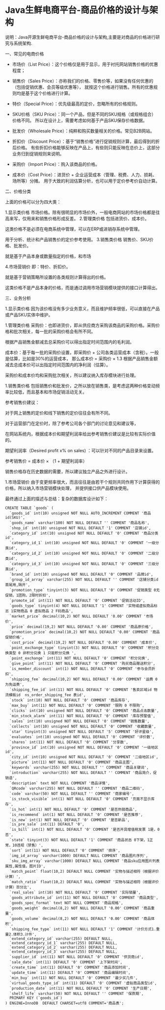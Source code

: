# Java生鲜电商平台-商品价格的设计与架构

说明：Java开源生鲜电商平台-商品价格的设计与架构,主要是对商品的价格进行研究与系统架构.

一、常见的电商价格

* 市场价（List Price）：这个价格仅是用于显示，用于衬托网站销售价格的优惠程度；
* 销售价（Sales Price）：亦称我们的价格、零售价等，如果没有任何优惠的（包括促销优惠、会员等级优惠等），
就按这个价格进行销售。所有的优惠规则均是基于这个价格进行计算。

* 特价（Special Price）：优先级最高的定价，忽略所有的价格规则。
* SKU价格（SKU Price）：同一个产品，但是不同的SKU规格（或规格组合）价格不同。
所以在设计上，需要考虑如何基于产品SKU保存价格数据。

* 批发价（Wholesale Price）：纯粹和购买数量相关的价格。常见B2B网站。
* 折扣价（Discount Price）：基于“销售价格”进行促销规则计算，最后得到的折后价格。
有些折扣价格能够反映在产品上，有些则只能反映在总价上，这部分业务归到促销规则来说明。

* 采购价（Import Price）：购入该商品的价格。
* 成本价（Cost Price）：进货价 + 企业运营成本（管理、税费、人力、损耗、场所等）分摊。
用于大致的利润估算分析，也可以用于定价参考价自动计算。

二、价格分类

上面的价格可以分为四大类：

1.显示类价格
市场价格。除有很明显的市场价外，一般电商网站的市场价格都是往高来写，仅用来和销售价格形成反差。
2.管理类价格
包括进货价、成本价。

这类价格不是必须在电商系统中管理，可以在ERP或进销存系统中管理。

用于分析、统计和产品销售价的定价参考使用。
3.销售类价格
销售价、SKU价格、批发价。

就是基于产品本身或数量指定的价格，和市场

4.市场营销价
即：特价、折扣价。

就是基于营销策略所设置的各类规则计算得出的价格。

这类价格不是产品本身的价格，而是通过调用市场营销模块提供的接口计算得出。


三、业务分析

1.显示类价格
因为该价格没有多少业务意义，而且维护频率很低，可以直接在产品或产品SKU实体中维护。

1.管理类价格
采购价：也即进货价，即从供应商方采购该商品的采购价格。采购价格和批次相关，每一批的采购价格会有所不同。

根据产品销售金额减去总采购价可以得出指定时间范围内的毛利润。

成本价：基于每一批的采购价设置，即采购价 + 公司各类运营成本（含税）。一般是估算，比如是30%的运营成本，
那么成本价 = 采购价 × 1.3
根据产品销售金额减去总成本价可以出指定时间范围内的净利润（估算）。

采购价和成本价均和采购批次相关，所以建议纳入库存模块进行处理。

1.销售类价格
包括销售价和批发价，之所以放在销售类，是考虑这两种价格变动频率比较低，而且基本和市场促销活动无关。

参考销售价建议：      

对于网上销售的定价和线下销售的定价往往会有所不同。

对于运营部门在定价时，除了参考公司各个部门的讨论意见和建议等，

在网站系统内，根据成本价和期望利润率给出参考销售价建议是比较有实际价值的。      

期望利润率（Desired profit x% on sales) ：可以针对不同的产品目录来设置。      

参考销售价 = 成本价 × （1 + 期望利润率）

销售价格存在历史数据的需要，所以建议独立产品之外进行设计。

1.市场营销价
由于变更频率很大，而且往往是由若干个规则共同作用下计算获得的价格，所以纳入市场营销模块处理，
并提供接口供产品模块使用。

最终通过上面的描述与总结：复杂的数据库设计如下：


```
CREATE TABLE `goods` (
  `goods_id` int(10) unsigned NOT NULL AUTO_INCREMENT COMMENT '商品id(SKU)',
  `goods_name` varchar(100) NOT NULL DEFAULT '' COMMENT '商品名称',
  `shop_id` int(10) unsigned NOT NULL DEFAULT '1' COMMENT '店铺id',
  `category_id` int(10) unsigned NOT NULL DEFAULT '0' COMMENT '商品分类id',
  `category_id_1` int(10) unsigned NOT NULL DEFAULT '0' COMMENT '一级分类id',
  `category_id_2` int(10) unsigned NOT NULL DEFAULT '0' COMMENT '二级分类id',
  `category_id_3` int(10) unsigned NOT NULL DEFAULT '0' COMMENT '三级分类id',
  `brand_id` int(10) unsigned NOT NULL DEFAULT '0' COMMENT '品牌id',
  `group_id_array` varchar(255) NOT NULL DEFAULT '' COMMENT '店铺分类id 首尾用,隔开',
  `promotion_type` tinyint(3) NOT NULL DEFAULT '0' COMMENT '促销类型 0无促销，1团购，2限时折扣',
  `promote_id` int(11) NOT NULL DEFAULT '0' COMMENT '促销活动ID',
  `goods_type` tinyint(4) NOT NULL DEFAULT '1' COMMENT '实物或虚拟商品标志 1实物商品 0 虚拟商品 2 F码商品',
  `market_price` decimal(10,2) NOT NULL DEFAULT '0.00' COMMENT '市场价',
  `price` decimal(19,2) NOT NULL DEFAULT '0.00' COMMENT '商品原价格',
  `promotion_price` decimal(10,2) NOT NULL DEFAULT '0.00' COMMENT '商品促销价格',
  `cost_price` decimal(19,2) NOT NULL DEFAULT '0.00' COMMENT '成本价',
  `point_exchange_type` tinyint(3) NOT NULL DEFAULT '0' COMMENT '积分兑换类型 0 非积分兑换 1 只能积分兑换 ',
  `point_exchange` int(11) NOT NULL DEFAULT '0' COMMENT '积分兑换',
  `give_point` int(11) NOT NULL DEFAULT '0' COMMENT '购买商品赠送积分',
  `is_member_discount` int(1) NOT NULL DEFAULT '0' COMMENT '参与会员折扣',
  `shipping_fee` decimal(10,2) NOT NULL DEFAULT '0.00' COMMENT '运费 0为免运费',
  `shipping_fee_id` int(11) NOT NULL DEFAULT '0' COMMENT '售卖区域id 物流模板id  ns_order_shipping_fee 表id',
  `stock` int(10) NOT NULL DEFAULT '0' COMMENT '商品库存',
  `max_buy` int(11) NOT NULL DEFAULT '0' COMMENT '限购 0 不限购',
  `clicks` int(10) unsigned NOT NULL DEFAULT '0' COMMENT '商品点击数量',
  `min_stock_alarm` int(11) NOT NULL DEFAULT '0' COMMENT '库存预警值',
  `sales` int(10) unsigned NOT NULL DEFAULT '0' COMMENT '销售数量',
  `collects` int(10) unsigned NOT NULL DEFAULT '0' COMMENT '收藏数量',
  `star` tinyint(3) unsigned NOT NULL DEFAULT '5' COMMENT '好评星级',
  `evaluates` int(10) unsigned NOT NULL DEFAULT '0' COMMENT '评价数',
  `shares` int(11) NOT NULL DEFAULT '0' COMMENT '分享数',
  `province_id` int(10) unsigned NOT NULL DEFAULT '0' COMMENT '一级地区id',
  `city_id` int(10) unsigned NOT NULL DEFAULT '0' COMMENT '二级地区id',
  `picture` int(11) NOT NULL DEFAULT '0' COMMENT '商品主图',
  `keywords` varchar(255) NOT NULL DEFAULT '' COMMENT '商品关键词',
  `introduction` varchar(255) NOT NULL DEFAULT '' COMMENT '商品简介，促销语',
  `description` text NOT NULL COMMENT '商品详情',
  `QRcode` varchar(255) NOT NULL DEFAULT '' COMMENT '商品二维码',
  `code` varchar(50) NOT NULL DEFAULT '' COMMENT '商家编号',
  `is_stock_visible` int(1) NOT NULL DEFAULT '0' COMMENT '页面不显示库存',
  `is_hot` int(1) NOT NULL DEFAULT '0' COMMENT '是否热销商品',
  `is_recommend` int(1) NOT NULL DEFAULT '0' COMMENT '是否推荐',
  `is_new` int(1) NOT NULL DEFAULT '0' COMMENT '是否新品',
  `is_pre_sale` int(11) DEFAULT '0',
  `is_bill` int(1) NOT NULL DEFAULT '0' COMMENT '是否开具增值税发票 1是，0否',
  `state` tinyint(3) NOT NULL DEFAULT '1' COMMENT '商品状态 0下架，1正常，10违规（禁售）',
  `sort` int(11) NOT NULL DEFAULT '0' COMMENT '排序',
  `img_id_array` varchar(1000) DEFAULT NULL COMMENT '商品图片序列',
  `sku_img_array` varchar(1000) DEFAULT NULL COMMENT '商品sku应用图片列表  属性,属性值，图片ID',
  `match_point` float(10,2) DEFAULT NULL COMMENT '实物与描述相符（根据评价计算）',
  `match_ratio` float(10,2) DEFAULT NULL COMMENT '实物与描述相符（根据评价计算）百分比',
  `real_sales` int(10) NOT NULL DEFAULT '0' COMMENT '实际销量',
  `goods_attribute_id` int(11) NOT NULL DEFAULT '0' COMMENT '商品类型',
  `goods_spec_format` text NOT NULL COMMENT '商品规格',
  `goods_weight` decimal(8,2) NOT NULL DEFAULT '0.00' COMMENT '商品重量',
  `goods_volume` decimal(8,2) NOT NULL DEFAULT '0.00' COMMENT '商品体积',
  `shipping_fee_type` int(11) NOT NULL DEFAULT '1' COMMENT '计价方式1.重量2.体积3.计件',
  `extend_category_id` varchar(255) DEFAULT NULL,
  `extend_category_id_1` varchar(255) DEFAULT NULL,
  `extend_category_id_2` varchar(255) DEFAULT NULL,
  `extend_category_id_3` varchar(255) DEFAULT NULL,
  `supplier_id` int(11) NOT NULL DEFAULT '0' COMMENT '供货商id',
  `sale_date` int(11) DEFAULT '0' COMMENT '上下架时间',
  `create_time` int(11) DEFAULT '0' COMMENT '商品添加时间',
  `update_time` int(11) DEFAULT '0' COMMENT '商品编辑时间',
  `min_buy` int(11) NOT NULL DEFAULT '0' COMMENT '最少买几件',
  `virtual_goods_type_id` int(11) DEFAULT '0' COMMENT '虚拟商品类型id',
  `production_date` int(11) NOT NULL DEFAULT '0' COMMENT '生产日期',
  `shelf_life` varchar(50) NOT NULL DEFAULT '' COMMENT '保质期',
  PRIMARY KEY (`goods_id`)
) ENGINE=InnoDB  DEFAULT CHARSET=utf8 COMMENT='商品表';
```


